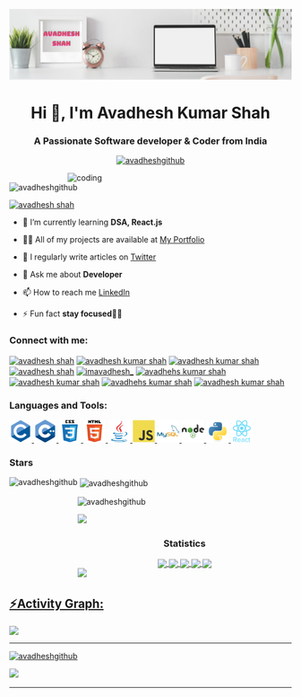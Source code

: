 ![logo](https://github.com/avadheshgithub/avadheshgithub/blob/main/Banner.png)
<h1 align="center">Hi 👋, I'm Avadhesh Kumar Shah</h1>

<h3 align="center">A Passionate Software developer & Coder from India</h3>
<p align="center"> 
<a href="https://github.com/ryo-ma/github-profile-trophy"><img src="https://github-profile-trophy.vercel.app/?username=avadheshgithub" alt="avadheshgithub" /></a>
</p>

<img align="right" alt="coding" width="400" src="https://camo.githubusercontent.com/7de37139d0b4c1ce40865e799b446c0e963a3dd8fb68d239707237c40604fa3d/68747470733a2f2f63646e2e6472696262626c652e636f6d2f75736572732f3733303730332f73637265656e73686f74732f363538313234332f6176656e746f2e676966">


<p align="left"> <img src="https://komarev.com/ghpvc/?username=avadheshgithub&label=Profile%20views&color=0e75b6&style=flat" alt="avadheshgithub" /> </p>

<p align="left"> <a href="https://twitter.com/avadhesh shah" target="blank"><img src="https://img.shields.io/twitter/follow/avadhesh shah?logo=twitter&style=for-the-badge" alt="avadhesh shah" /></a> </p>

- 🌱 I’m currently learning **DSA, React.js**

- 👨‍💻 All of my projects are available at [My Portfolio](https://avadheshgithub.github.io/My_Portfolio/)

- 📝 I regularly write articles on [Twitter](https://x.com/AshokKu54581141?t=4_oX4pqjdDcwhwpkGigO9A&s=08)

- 💬 Ask me about **Developer**

- 📫 How to reach me [LinkedIn](http://www.linkedin.com/in/avadhesh-kumar-shah-39b987245)

- ⚡ Fun fact **stay focused👨‍🎓**

<h3 align="left">Connect with me:</h3>
<p align="left">
<a href="https://twitter.com/avadhesh shah" target="blank"><img align="center" src="https://raw.githubusercontent.com/rahuldkjain/github-profile-readme-generator/master/src/images/icons/Social/twitter.svg" alt="avadhesh shah" height="30" width="40" /></a>
<a href="https://linkedin.com/in/avadhesh kumar shah" target="blank"><img align="center" src="https://raw.githubusercontent.com/rahuldkjain/github-profile-readme-generator/master/src/images/icons/Social/linked-in-alt.svg" alt="avadhesh kumar shah" height="30" width="40" /></a>
<a href="https://www.kaggle.com/avadheshkumarshah" target="_blank"><img align="center" src="https://www.kaggle.com/static/images/site-logo.png" alt="avadhesh kumar shah" height="30" width="40" />
</a>
<a href="https://fb.com/avadhesh shah" target="blank"><img align="center" src="https://raw.githubusercontent.com/rahuldkjain/github-profile-readme-generator/master/src/images/icons/Social/facebook.svg" alt="avadhesh shah" height="30" width="40" /></a>
<a href="https://instagram.com/imavadhesh_" target="blank"><img align="center" src="https://raw.githubusercontent.com/rahuldkjain/github-profile-readme-generator/master/src/images/icons/Social/instagram.svg" alt="imavadhesh_" height="30" width="40" /></a>
<a href="https://www.hackerrank.com/avadhehs kumar shah" target="blank"><img align="center" src="https://raw.githubusercontent.com/rahuldkjain/github-profile-readme-generator/master/src/images/icons/Social/hackerrank.svg" alt="avadhehs kumar shah" height="30" width="40" /></a>
<a href="https://www.leetcode.com/avadhesh kumar shah" target="blank"><img align="center" src="https://raw.githubusercontent.com/rahuldkjain/github-profile-readme-generator/master/src/images/icons/Social/leet-code.svg" alt="avadhesh kumar shah" height="30" width="40" /></a>
<a href="https://www.hackerearth.com/avadhehs kumar shah" target="blank"><img align="center" src="https://raw.githubusercontent.com/rahuldkjain/github-profile-readme-generator/master/src/images/icons/Social/hackerearth.svg" alt="avadhehs kumar shah" height="30" width="40" /></a>
<a href="https://auth.geeksforgeeks.org/user/avadhesh kumar shah" target="blank"><img align="center" src="https://raw.githubusercontent.com/rahuldkjain/github-profile-readme-generator/master/src/images/icons/Social/geeks-for-geeks.svg" alt="avadhesh kumar shah" height="30" width="40" /></a>
</p>

<h3 align="left">Languages and Tools:</h3>
<p align="left"> <a href="https://www.cprogramming.com/" target="_blank" rel="noreferrer"> <img src="https://raw.githubusercontent.com/devicons/devicon/master/icons/c/c-original.svg" alt="c" width="40" height="40"/> </a> <a href="https://www.w3schools.com/cpp/" target="_blank" rel="noreferrer"> <img src="https://raw.githubusercontent.com/devicons/devicon/master/icons/cplusplus/cplusplus-original.svg" alt="cplusplus" width="40" height="40"/> </a> <a href="https://www.w3schools.com/css/" target="_blank" rel="noreferrer"> <img src="https://raw.githubusercontent.com/devicons/devicon/master/icons/css3/css3-original-wordmark.svg" alt="css3" width="40" height="40"/> </a> <a href="https://www.w3.org/html/" target="_blank" rel="noreferrer"> <img src="https://raw.githubusercontent.com/devicons/devicon/master/icons/html5/html5-original-wordmark.svg" alt="html5" width="40" height="40"/> </a> <a href="https://www.java.com" target="_blank" rel="noreferrer"> <img src="https://raw.githubusercontent.com/devicons/devicon/master/icons/java/java-original.svg" alt="java" width="40" height="40"/> </a> <a href="https://developer.mozilla.org/en-US/docs/Web/JavaScript" target="_blank" rel="noreferrer"> <img src="https://raw.githubusercontent.com/devicons/devicon/master/icons/javascript/javascript-original.svg" alt="javascript" width="40" height="40"/> </a> <a href="https://www.mysql.com/" target="_blank" rel="noreferrer"> <img src="https://raw.githubusercontent.com/devicons/devicon/master/icons/mysql/mysql-original-wordmark.svg" alt="mysql" width="40" height="40"/> </a> <a href="https://nodejs.org" target="_blank" rel="noreferrer"> <img src="https://raw.githubusercontent.com/devicons/devicon/master/icons/nodejs/nodejs-original-wordmark.svg" alt="nodejs" width="40" height="40"/> </a> <a href="https://www.python.org" target="_blank" rel="noreferrer"> <img src="https://raw.githubusercontent.com/devicons/devicon/master/icons/python/python-original.svg" alt="python" width="40" height="40"/> </a> <a href="https://reactjs.org/" target="_blank" rel="noreferrer"> <img src="https://raw.githubusercontent.com/devicons/devicon/master/icons/react/react-original-wordmark.svg" alt="react" width="40" height="40"/> </a> </p>

<h3 align="left">Stars</h3>
<img align="left" height="180em" src="https://github-readme-stats.vercel.app/api/top-langs/?username=avadheshgithub&layout=compact&theme=transparent" alt=avadheshgithub />

<p>&nbsp;<img align="center" height="180em" src="https://github-readme-stats.vercel.app/api?username=avadheshgithub&show_icons=true&locale=en&theme=transparent" alt="avadheshgithub" /></p>

<p><img align="center" height="180em" src="https://github-readme-streak-stats.herokuapp.com/?user=avadheshgithub&theme=transparent" alt="avadheshgithub" /></p>

<img src="https://user-images.githubusercontent.com/73097560/115834477-dbab4500-a447-11eb-908a-139a6edaec5c.gif"><h3 align="center">Statistics</h3>
<div align="center">
<a href="https://github.com/avadheshgithub">
<img align="center" src="http://github-profile-summary-cards.vercel.app/api/cards/stats?username=avadheshgithub&theme=2077" height="180em" />
<img align="center" src="http://github-profile-summary-cards.vercel.app/api/cards/most-commit-language?username=avadheshgithub&theme=2077" height="180em" />
<img align="center" src="http://github-profile-summary-cards.vercel.app/api/cards/repos-per-language?username=avadheshgithub&theme=2077" height="180em" />
<img align="center" src="http://github-profile-summary-cards.vercel.app/api/cards/productive-time?username=avadheshgithub&theme=2077" height="180em" />
<img align="center" src="http://github-profile-summary-cards.vercel.app/api/cards/profile-details?username=avadheshgithub&theme=2077" height="180em" />
</div>
<img src="https://user-images.githubusercontent.com/73097560/115834477-dbab4500-a447-11eb-908a-139a6edaec5c.gif"><h2 align="left">⚡Activity Graph:</h2>
<img align="center" src="https://github-readme-activity-graph.vercel.app/graph?username=avadheshgithub&theme=synthwave-84"/>

---
<p align="left"> <img src="https://komarev.com/ghpvc/?username=avadheshgithub&label=Profile%20views&color=eb345e&style=flat" alt="avadheshgithub" /> </p>



<!-- Proudly created with GPRM ( https://gprm.itsvg.in ) -->
<img src="https://raw.githubusercontent.com/Trilokia/Trilokia/379277808c61ef204768a61bbc5d25bc7798ccf1/bottom_header.svg" />

---



